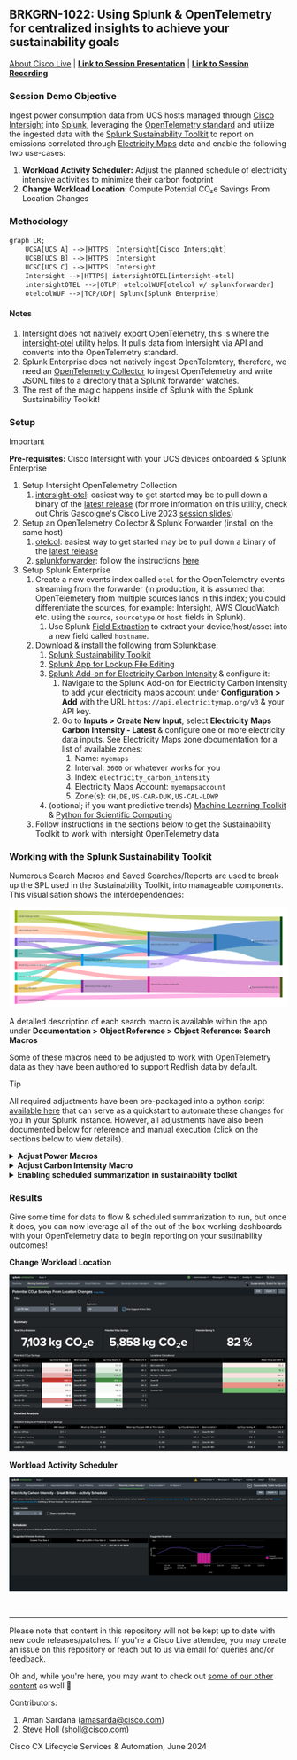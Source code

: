 ## BRKGRN-1022: Using Splunk & OpenTelemetry for centralized insights to achieve your sustainability goals

[About Cisco Live](https://www.ciscolive.com/global.html) | [**Link to Session Presentation**](/static/) | [**Link to Session Recording**](https://www.ciscolive.com) 

### Session Demo Objective

Ingest power consumption data from UCS hosts managed through [Cisco Intersight](https://intersight.com/help/saas/getting_started/overview) into [Splunk](https://splunk.com), leveraging the [OpenTelemetry standard](https://opentelemetry.io/) and utilize the ingested data with the [Splunk Sustainability Toolkit](https://splunkbase.splunk.com/app/6343) to report on emissions correlated through [Electricity Maps](https://www.electricitymaps.com/) data and enable the following two use-cases:
1. **Workload Activity Scheduler:** Adjust the planned schedule of electricity intensive activities to minimize their carbon footprint
2. **Change Workload Location:** Compute Potential CO₂e Savings From Location Changes

### Methodology

```mermaid
graph LR;
    UCSA[UCS A] -->|HTTPS| Intersight[Cisco Intersight]
    UCSB[UCS B] -->|HTTPS| Intersight
    UCSC[UCS C] -->|HTTPS| Intersight
    Intersight -->|HTTPS| intersightOTEL[intersight-otel]
    intersightOTEL -->|OTLP| otelcolWUF[otelcol w/ splunkforwarder]
    otelcolWUF -->|TCP/UDP| Splunk[Splunk Enterprise]
```

#### Notes

1. Intersight does not natively export OpenTelemetry, this is where the [intersight-otel](https://github.com/cgascoig/intersight-otel) utility helps. It pulls data from Intersight via API and converts into the OpenTelemetry standard.
2. Splunk Enterprise does not natively ingest OpenTelemtery, therefore, we need an [OpenTelemetry Collector](https://github.com/open-telemetry/opentelemetry-collector) to ingest OpenTelemetry and write JSONL files to a directory that a Splunk forwarder watches.
3. The rest of the magic happens inside of Splunk with the Splunk Sustainability Toolkit!

### Setup

> [!IMPORTANT]
> **Pre-requisites:** Cisco Intersight with your UCS devices onboarded & Splunk Enterprise

1. Setup Intersight OpenTelemetry Collection
    1. [intersight-otel](https://github.com/cgascoig/intersight-otel): easiest way to get started may be to pull down a binary of the [latest release](https://github.com/cgascoig/intersight-otel/releases) (for more information on this utility, check out Chris Gascoigne's Cisco Live 2023 [session slides](https://www.ciscolive.com/c/dam/r/ciscolive/emea/docs/2024/pdf/DEVNET-2118.pdf))
2. Setup an OpenTelemetry Collector & Splunk Forwarder (install on the same host)
    1. [otelcol](https://github.com/open-telemetry/opentelemetry-collector): easiest way to get started may be to pull down a binary of the [latest release](https://github.com/open-telemetry/opentelemetry-collector/releases)
    2. [splunkforwarder](https://www.splunk.com/en_us/download/universal-forwarder.html?locale=en_us): follow the instructions [here](https://docs.splunk.com/Documentation/Forwarder/9.2.1/Forwarder/Abouttheuniversalforwarder)
3. Setup Splunk Enterprise
    1. Create a new events index called `otel` for the OpenTelemetry events streaming from the forwarder (in production, it is assumed that OpenTelemetery from multiple sources lands in this index; you could differentiate the sources, for example: Intersight, AWS CloudWatch etc. using the `source`, `sourcetype` or `host` fields in Splunk).
        1. Use Splunk [Field Extraction](https://docs.splunk.com/Documentation/SplunkCloud/latest/Knowledge/ExtractfieldsinteractivelywithIFX) to extract your device/host/asset into a new field called `hostname`. 
    2. Download & install the following from Splunkbase: 
        1. [Splunk Sustainability Toolkit](https://splunkbase.splunk.com/app/6343)
        2. [Splunk App for Lookup File Editing](https://splunkbase.splunk.com/app/1724)
        3. [Splunk Add-on for Electricity Carbon Intensity](https://splunkbase.splunk.com/app/7089) & configure it:
            1. Navigate to the Splunk Add-on for Electricity Carbon Intensity to add your electricity maps account under **Configuration > Add** with the URL `https://api.electricitymap.org/v3` & your API key.
            2. Go to **Inputs > Create New Input**, select **Electricity Maps Carbon Intensity - Latest** & configure one or more electricity data inputs. See Electricity Maps zone documentation for a list of available zones:
                1. Name: `myemaps`
                2. Interval: `3600` or whatever works for you
                3. Index: `electricity_carbon_intensity`
                4. Electricity Maps Account: `myemapsaccount`
                5. Zone(s): `CH,DE,US-CAR-DUK,US-CAL-LDWP`
        4. (optional; if you want predictive trends) [Machine Learning Toolkit](https://splunkbase.splunk.com/app/2890) & [Python for Scientific Computing](https://splunkbase.splunk.com/app/2882)
    3. Follow instructions in the sections below to get the Sustainability Toolkit to work with Intersight OpenTelemetry data


### Working with the Splunk Sustainability Toolkit

Numerous Search Macros and Saved Searches/Reports are used to break up the SPL used in the Sustainability Toolkit, into manageable components. This visualisation shows the interdependencies:

![SST Macro Sankey Diagram](/static/macro-sankey.png)

A detailed description of each search macro is available within the app under **Documentation > Object Reference > Object Reference: Search Macros**

Some of these macros need to be adjusted to work with OpenTelemetry data as they have been authored to support Redfish data by default.

> [!TIP]
> All required adjustments have been pre-packaged into a python script [available here](/py/otel-sst-quickstart.py) that can serve as a quickstart to automate these changes for you in your Splunk instance. However, all adjustments have also been documented below for reference and manual execution (click on the sections below to view details).

<details>
<summary><strong>Adjust Power Macros</strong></summary>

1. In Splunk, browse to **Settings > Advanced Search > Search Macros**.
2. Clone `power-asset-location` and name it `power-asset-location-old`. This is to save the old search if you want to revert to using redfish data with Sustainability Toolkit in the future.
3.  Create a new search macro named `power-otel` with the following search: 
    ```spl
    index=otel 
    | spath input=_raw output=resourceMetrics path=resourceMetrics{} 
    | mvexpand resourceMetrics 
    | spath input=resourceMetrics output=myAttributes path=resource{}.attributes{} 
    | spath input=resourceMetrics output=metrics path=scopeMetrics{}.metrics{} 
    | mvexpand metrics 
    | spath input=metrics output=metricName path=name 
    | search metricName="hw.host.power-Sum" 
    | spath input=metrics output=dataPoints path=gauge.dataPoints{} 
    | mvexpand dataPoints 
    | spath input=dataPoints path=asDouble output=powerConsumed 
    | spath input=dataPoints path=timeUnixNano output=timeUnixNano 
    | eval _time=strftime(tonumber(timeUnixNano)/1e9, "%F %T"), AverageConsumedkW=round(powerConsumed/1000, 3) 
    | rename hostname as "Asset IP" 
    | table _time, "Asset IP", AverageConsumedkW
    ```
    This formats the OTel json into the format that Splunk Sustainability Toolkit expects to see.
    Edit permissions on `power-otel` for everyone the Sustainability Toolkit app to read and write the search.

4. Edit `power-asset-location` and replace the search for `power-redfish-snmp ` with the new macro `power-otel`.

<br>
</details>

<details>
<summary><strong>Adjust Carbon Intensity Macro</strong></summary>

1. In Splunk, browse to **Settings > Advanced Search > Search Macros**.
2. Clone `electricity-carbon-intensity-for-assets` and rename it to `electricity-carbon-intensity-for-assets-old`.
3. Edit `electricity-carbon-intensity-for-assets` to be replaced with the following:
    ```spl
    index=`electricity-carbon-intensity-index` 
        [         
        | search index="otel" 
        | stats values(hostname) as "Asset IP" 
        | mvexpand "Asset IP" 
        | lookup `cmdb-lookup-name` "Asset IP" OUTPUTNEW Site 
        | lookup `sites-lookup-name` "Site" OUTPUTNEW "Electricity CO2e per kWh Source" "Electricity CO2e per kWh Source Location Code" 
        | fields "Electricity CO2e per kWh Source" "Electricity CO2e per kWh Source Location Code" 
        | dedup "Electricity CO2e per kWh Source" "Electricity CO2e per kWh Source Location Code"
        | eval sourcetype='Electricity CO2e per kWh Source' 
        | eval postcode=if('Electricity CO2e per kWh Source'=="NG:carbonintensity:postcode",'Electricity CO2e per kWh Source Location Code',NULL) 
        | eval zone=if('Electricity CO2e per kWh Source'=="EM:carbonintensity",'Electricity CO2e per kWh Source Location Code',NULL) 
        | fields sourcetype, postcode, zone ] 
    | eval co2perkWh=coalesce(carbonIntensity,'intensity.forecast') 
    | eval LocationCode="Intensity_".sourcetype."/".coalesce(zone,postcode) 
    | eval _time=floor(_time) 
    | appendpipe 
        [| head 1 
        | fields _time 
        | addinfo 
        | eval TimeList=mvrange(info_min_time,info_max_time,"10m") 
        | mvexpand TimeList 
        | rename TimeList AS _time 
        | eval LocationCode=0, co2perkWh="" ] 
    | xyseries _time, LocationCode, co2perkWh
    | fields - 0 
    | filldown
    ```
<br>
</details>

<details>
<summary><strong>Enabling scheduled summarization in sustainability toolkit</strong></summary>

1. Browse to **Settings > Knowledge > Searches, Reports, and Alerts**. You may need to change the owner search to All.
2. Edit search for `Summarize Asset CO2e & kW V1.0` and `Summarize Electricity CO2e/kWh V1.0` and remove the commented `mcollect` lines in both searches.
3. **Edit > Edit schedule** for those searches to run hourly. *Note:* You can run them more frequent if you need to troubleshoot setup, but carbon intensity data still summarizes in 1h spans, so some of the dashboard may lag to populate.

</details>




### Results

Give some time for data to flow & scheduled summarization to run, but once it does, you can now leverage all of the out of the box working dashboards with your OpenTelemetry data to begin reporting on your sustinability outcomes!

**Change Workload Location**

![SST CO2e Savings from Location Changes](/static/sst-co2e-savings-loc.png)

**Workload Activity Scheduler**

![SST CO2e Savings from Location Changes](/static/sst-co2e-workload-schedule.png)

<br>

--- 

Please note that content in this repository will not be kept up to date with new code releases/patches. If you're a Cisco Live attendee, you may create an issue on this repository or reach out to us via email for queries and/or feedback.

Oh and, while you're here, you may want to check out [some of our other content](https://github.com/ciscomanagedservices) as well 🚀 

Contributors:

1. Aman Sardana (amasarda@cisco.com)
2. Steve Holl (sholl@cisco.com)

Cisco CX Lifecycle Services & Automation, June 2024